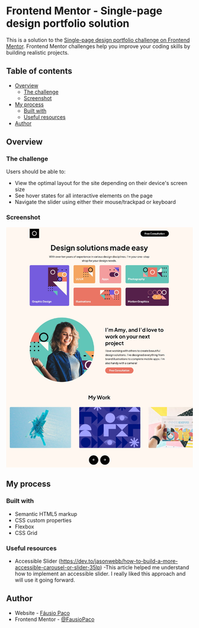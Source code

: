 # Frontend Mentor - Single-page design portfolio solution

This is a solution to the [Single-page design portfolio challenge on Frontend Mentor](https://www.frontendmentor.io/challenges/singlepage-design-portfolio-2MMhyhfKVo). Frontend Mentor challenges help you improve your coding skills by building realistic projects.

## Table of contents

- [Overview](#overview)
  - [The challenge](#the-challenge)
  - [Screenshot](#screenshot)
- [My process](#my-process)
  - [Built with](#built-with)
  - [Useful resources](#useful-resources)
    <!-- - [What I learned](#what-i-learned) -->
    <!-- - [Continued development](#continued-development) -->
- [Author](#author)
<!-- - [Acknowledgments](#acknowledgments) -->

## Overview

### The challenge

Users should be able to:

- View the optimal layout for the site depending on their device's screen size
- See hover states for all interactive elements on the page
- Navigate the slider using either their mouse/trackpad or keyboard

### Screenshot

![](./screenshot.jpg)

<!--

<!--
### Links

- Solution URL: [Add solution URL here](https://your-solution-url.com)
- Live Site URL: [Add live site URL here](https://your-live-site-url.com) -->

## My process

### Built with

- Semantic HTML5 markup
- CSS custom properties
- Flexbox
- CSS Grid

<!-- ### Continued development

Use this section to outline areas that you want to continue focusing on in future projects. These could be concepts you're still not completely comfortable with or techniques you found useful that you want to refine and perfect.

**Note: Delete this note and the content within this section and replace with your own plans for continued development.**


- [Example resource 2](https://www.example.com) - This is an amazing article which helped me finally understand XYZ. I'd recommend it to anyone still learning this concept. -->

### Useful resources

- Accessible Slider (https://dev.to/jasonwebb/how-to-build-a-more-accessible-carousel-or-slider-35lp) -This article helped me understand how to implement an accessible slider. I really liked this approach and will use it going forward.

## Author

- Website - [Fáusio Paco](https://www.fausiopaco.co.mz)
- Frontend Mentor - [@FausioPaco](https://www.frontendmentor.io/profile/FausioPaco)
